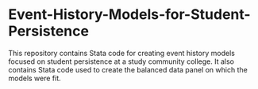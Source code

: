 # Event-History-Models-for-Student-Persistence
This repository contains Stata code for creating event history models focused on student persistence at a study community college. It also contains Stata code used to create the balanced data panel on which the models were fit.
